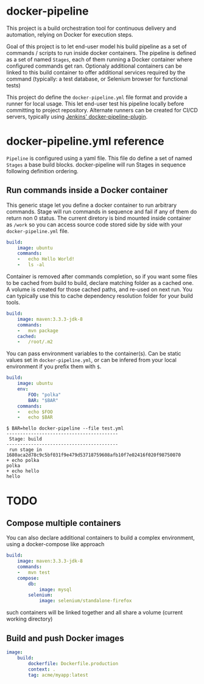 # docker-pipeline

This project is a build orchestration tool for continuous delivery and automation, relying on Docker for execution steps.

Goal of this project is to let end-user model his build pipeline as a set of commands / scripts to run inside docker containers. 
The pipeline is defined as a set of named `Stages`, each of them running a Docker container where configured commands get ran. Optionaly
additional containers can be linked to this build container to offer additional services required by the command (typically: a test 
database, or Selenium browser for functional tests)

This project do define the `docker-pipeline.yml` file format and provide a runner for local usage. This let end-user test his pipeline
locally before committing to project repository. Alternate runners can be created for CI/CD servers, typically using 
[Jenkins' docker-pipeline-plugin](https://github.com/Dockins/docker-pipeline-yml-plugin).

# docker-pipeline.yml reference

`Pipeline` is configured using a yaml file. This file do define a set of named `Stages` a base build blocks. docker-pipeline will run
Stages in sequence following definition ordering.

## Run commands inside a Docker container

This generic stage let you define a docker container to run arbitrary commands. Stage will run commands in sequence
and fail if any of them do return non 0 status. The current diretory is bind mounted inside container as `/work` so
you can access source code stored side by side with your `docker-pipeline.yml` file.

```yaml
build:
    image: ubuntu
    commands:
    -   echo Hello World!
    -   ls -al
```

Container is removed after commands completion, so if you want some files to be cached from build to build, declare 
matching folder as a cached one. A volume is created for those cached paths, and re-used on next run. You can 
typically use this to cache dependency resolution folder for your build tools. 

```yaml
build:
    image: maven:3.3.3-jdk-8
    commands:
    -   mvn package
    cached:
    -   /root/.m2
```

You can pass environment variables to the container(s). Can be static values set in `docker-pipeline.yml`, or can be 
infered from your local environment if you prefix them with `$`. 

```yaml
build:
    image: ubuntu
    env:
        FOO: "polka"
        BAR: "$BAR"
    commands:
    -   echo $FOO
    -   echo $BAR
```

```
$ BAR=hello docker-pipeline --file test.yml  
-----------------------------------------
 Stage: build
-----------------------------------------
 run stage in 1680aca2d78c9c5bf031f9e479d53718759608afb10f7e02416f020f98750070
+ echo polka
polka
+ echo hello
hello
```


# TODO

## Compose multiple containers
You can also declare additional containers to build a complex environment, using a docker-compose like approach
```yaml
build:
    image: maven:3.3.3-jdk-8
    commands:
    -   mvn test
    compose:
        db:
            image: mysql
        selenium:
            image: selenium/standalone-firefox
```

such containers will be linked together and all share a volume (current working directory)


## Build and push Docker images
```yaml
image:
    build:
        dockerfile: Dockerfile.production
        context: . 
        tag: acme/myapp:latest
```